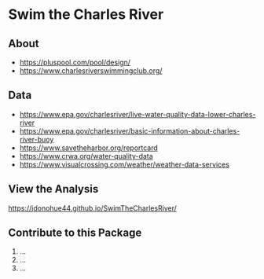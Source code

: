 # Swim the Charles River

## About

* https://pluspool.com/pool/design/
* https://www.charlesriverswimmingclub.org/

## Data

* https://www.epa.gov/charlesriver/live-water-quality-data-lower-charles-river
* https://www.epa.gov/charlesriver/basic-information-about-charles-river-buoy
* https://www.savetheharbor.org/reportcard
* https://www.crwa.org/water-quality-data
* https://www.visualcrossing.com/weather/weather-data-services

## View the Analysis

https://jdonohue44.github.io/SwimTheCharlesRiver/

## Contribute to this Package

1. ...
2. ...
3. ...
